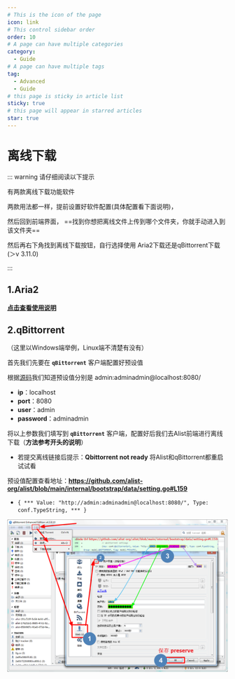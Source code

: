 ```yaml
---
# This is the icon of the page
icon: link
# This control sidebar order
order: 10
# A page can have multiple categories
category:
  - Guide
# A page can have multiple tags
tag:
  - Advanced
  - Guide
# this page is sticky in article list
sticky: true
# this page will appear in starred articles
star: true
---
```


# 离线下载


::: warning  请仔细阅读以下提示

有两款离线下载功能软件  

两款用法都一样，提前设置好软件配置(具体配置看下面说明)，

然后回到前端界面， ==找到你想把离线文件上传到哪个文件夹，你就手动进入到该文件夹== 

然后再右下角找到离线下载按钮，自行选择使用 Aria2下载还是qBittorrent下载(＞v 3.11.0)

:::

## 1.Aria2

[**点击查看使用说明**](../../config\other.md)

## 2.qBittorrent

（这里以Windows端举例，Linux端不清楚有没有）

首先我们先要在 **`qBittorrent`** 客户端配置好预设值

根据[源码](https://github.com/alist-org/alist/blob/main/internal/bootstrap/data/setting.go#L159)我们知道预设值分别是 admin:adminadmin@localhost:8080/

- **ip**：localhost
- **port**：8080
- **user**：admin
- **password**：adminadmin

将以上参数我们填写到 **`qBittorrent`** 客户端，配置好后我们去Alist前端进行离线下载（**方法参考开头的说明**）

- 若提交离线链接后提示：**Qbittorrent not ready** 将Alist和qBittorrent都重启试试看

预设值配置查看地址：**https://github.com/alist-org/alist/blob/main/internal/bootstrap/data/setting.go#L159**

- ```{ *** Value: "http://admin:adminadmin@localhost:8080/", Type: conf.TypeString, *** } ```

![Offline download](/img/advanced/offline-download.png)
